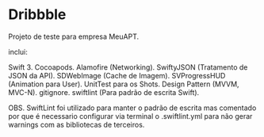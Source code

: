 # Dribbble

Projeto de teste para empresa MeuAPT.

inclui:

Swift 3.
Cocoapods.
Alamofire (Networking).
SwiftyJSON (Tratamento de JSON da API).
SDWebImage (Cache de Imagem).
SVProgressHUD (Animation para User).
UnitTest para os Shots.
Design Pattern (MVVM, MVC-N).
gitignore.
swiftlint (Para padrão de escrita Swift).

OBS. SwiftLint foi utilizado para manter o padrão de escrita mas comentado por que é necessario configurar via terminal o .swiftlint.yml para não gerar warnings com as bibliotecas de terceiros.
